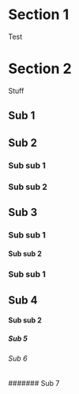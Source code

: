 # Section 1
Test

# Section 2
Stuff
## Sub 1
## Sub 2
### Sub sub 1
### Sub sub 2
## Sub 3
### Sub sub 1
#### Sub sub 2
### Sub sub 1
## Sub 4
#### Sub sub 2
##### Sub 5
###### Sub 6
####### Sub 7

